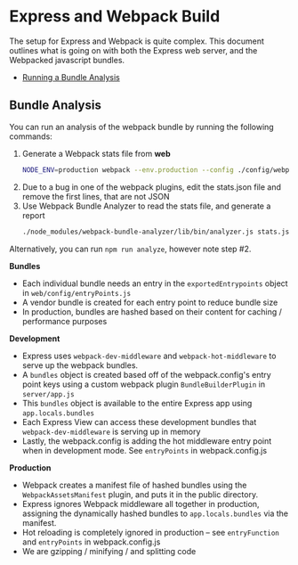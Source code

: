 
# Express and Webpack Build

The setup for Express and Webpack is quite complex. This document outlines what is going on with both the Express web server, and the Webpacked javascript bundles.

* [Running a Bundle Analysis](#bundle-analysis)

## Bundle Analysis

You can run an analysis of the webpack bundle by running the following commands:

1. Generate a Webpack stats file from **web**
    ```bash
    NODE_ENV=production webpack --env.production --config ./config/webpack.prod.js --profile --json > stats.json
    ```
1. Due to a bug in one of the webpack plugins, edit the stats.json file and remove the first lines, that are not JSON
1. Use Webpack Bundle Analyzer to read the stats file, and generate a report
    ```bash
    ./node_modules/webpack-bundle-analyzer/lib/bin/analyzer.js stats.json
    ```

Alternatively, you can run `npm run analyze`, however note step #2.

**Bundles**

* Each individual bundle needs an entry in the `exportedEntrypoints` object in `web/config/entryPoints.js`
* A vendor bundle is created for each entry point to reduce bundle size
* In production, bundles are hashed based on their content for caching / performance purposes

**Development**

* Express uses `webpack-dev-middleware` and `webpack-hot-middleware` to serve up the webpack bundles.
* A `bundles` object is created based off of the webpack.config's entry point keys using a custom webpack plugin `BundleBuilderPlugin` in `server/app.js`
* This `bundles` object is available to the entire Express app using `app.locals.bundles`
* Each Express View can access these development bundles that `webpack-dev-middleware` is serving up in memory
* Lastly, the webpack.config is adding the hot middleware entry point when in development mode. See `entryPoints` in webpack.config.js

**Production**

* Webpack creates a manifest file of hashed bundles using the `WebpackAssetsManifest` plugin, and puts it in the public directory.
* Express ignores Webpack middleware all together in production, assigning the dynamically hashed bundles to `app.locals.bundles` via the manifest.
* Hot reloading is completely ignored in production – see `entryFunction` and `entryPoints` in webpack.config.js
* We are gzipping / minifying / and splitting code
